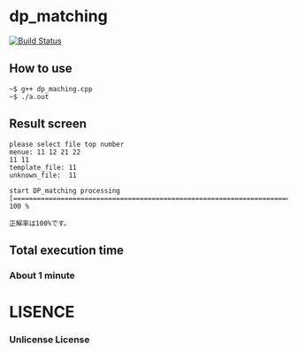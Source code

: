 # dp_matching
[![Build Status](https://travis-ci.org/uhobeike/dp_matching.svg?branch=master)](https://travis-ci.org/uhobeike/dp_matching)
## How to use
```
~$ g++ dp_maching.cpp
~$ ./a.out
```

## Result screen
```
please select file top number
menue: 11 12 21 22
11 11
template_file: 11
unknown_file:  11

start DP_matching processing
[====================================================================================================>] 100 %

正解率は100%です。
```
## Total execution time
###  About 1 minute

# LISENCE
### Unlicense License  
